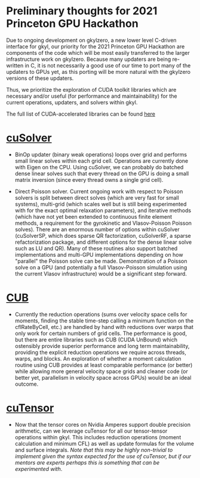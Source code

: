 # Preliminary thoughts for 2021 Princeton GPU Hackathon

Due to ongoing development on gkylzero, a new lower level C-driven
interface for gkyl, our priority for the 2021 Princeton GPU Hackathon
are components of the code which will be most easily transferred
to the larger infrastructure work on gkylzero. Because many updaters
are being re-written in C, it is not necessarily a good use of our time
to port many of the updaters to GPUs yet, as this porting will be more natural
with the gkylzero versions of these updaters.

Thus, we prioritize the exploration of CUDA toolkit libraries which 
are necessary and/or useful (for performance and maintainability)
for the current operations, updaters, and solvers within gkyl.

The full list of CUDA-accelerated libraries can be found [here](https://developer.nvidia.com/gpu-accelerated-libraries)

# [cuSolver](https://developer.nvidia.com/cusolver)

- BinOp updater (binary weak operations) loops over grid and performs small linear solves within each grid cell.
  Operations are currently done with Eigen on the CPU. Using cuSolver, we can probably do batched dense linear solves
  such that every thread on the GPU is doing a small matrix inversion (since every thread owns a single grid cell).

- Direct Poisson solver. Current ongoing work with respect to Poisson solvers is split between direct solves
  (which are very fast for small systems), multi-grid (which scales well but is still being experimented with for
  the exact optimal relaxation parameters), and iterative methods (which have not yet been extended to continuous
  finite element methods, a requirement for the gyrokinetic and Vlasov-Poisson Poisson solves). There are an enormous
  number of options within cuSolver (cuSolverSP, which does sparse QR factorization, cuSolverRF, a sparse refactorization
  package, and different options for the dense linear solve such as LU and QR). Many of these routines also support batched
  implementations and multi-GPU implementations depending on how "parallel" the Poisson solve can be made. Demonstration of
  a Poisson solve on a GPU (and potentially a full Vlasov-Poisson simulation using the current Vlasov infrastructure) would
  be a significant step forward.

# [CUB](https://nvlabs.github.io/cub/)

- Currently the reduction operations (sums over velocity space cells for moments, finding the stable time-step calling a minimum
  function on the cflRateByCell, etc.) are handled by hand with reductions over warps that only work for certain numbers of grid
  cells. The performance is good, but there are entire libraries such as CUB (CUDA UnBound) which ostensibly provide superior
  performance and long term maintainability, providing the explicit reduction operations we require across threads, warps, and blocks.
  An exploration of whether a moment calculation routine using CUB provides at least comparable performance (or better) while allowing
  more general velocity space grids and cleaner code (or better yet, parallelism in velocity space across GPUs) would be an ideal outcome.

# [cuTensor](https://developer.nvidia.com/cutensor)

- Now that the tensor cores on Nvidia Amperes support double precision arithmetic, can we leverage cuTensor for all our tensor-tensor
  operations within gkyl. This includes reduction operations (moment calculation and minimum CFL) as well as update formulas for 
  the volume and surface integrals. *Note that this may be highly non-trivial to implement given the syntax expected for the use
  of cuTensor, but if our mentors are experts perhaps this is something that can be experimented with*.